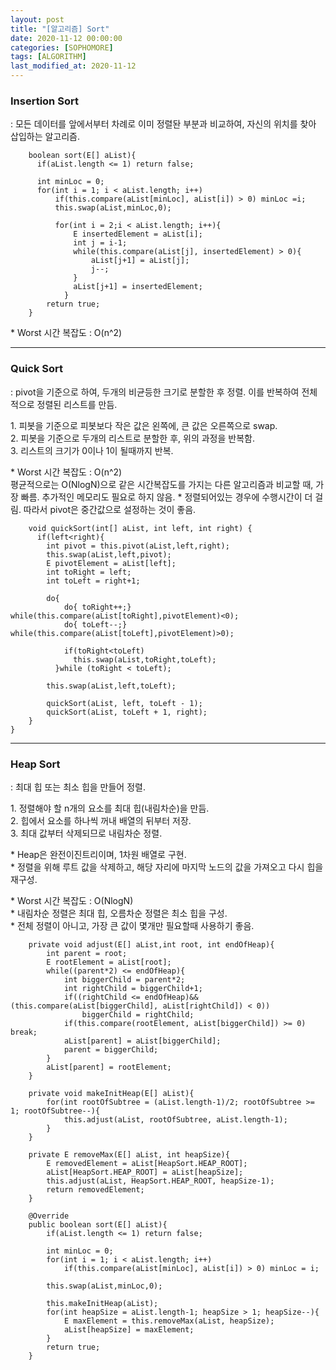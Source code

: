```yaml
---
layout: post
title: "[알고리즘] Sort"
date: 2020-11-12 00:00:00
categories: [SOPHOMORE]
tags: [ALGORITHM]
last_modified_at: 2020-11-12
---
```


### Insertion Sort

<p>
: 모든 데이터를 앞에서부터 차례로 이미 정렬돤 부분과 비교하여, 자신의 위치를 찾아 삽입하는 알고리즘.
</p>

```{.java}
    boolean sort(E[] aList){
      if(aList.length <= 1) return false;

      int minLoc = 0;
      for(int i = 1; i < aList.length; i++)
          if(this.compare(aList[minLoc], aList[i]) > 0) minLoc =i;
          this.swap(aList,minLoc,0);

          for(int i = 2;i < aList.length; i++){
              E insertedElement = aList[i];
              int j = i-1;
              while(this.compare(aList[j], insertedElement) > 0){
                  aList[j+1] = aList[j];
                  j--;
              }
              aList[j+1] = insertedElement;
            }
        return true;
    }
```

<p>
* Worst 시간 복잡도 : O(n^2)
</p>

---

### Quick Sort

<p>
: pivot을 기준으로 하여, 두개의 비균등한 크기로 분할한 후 정렬.
이를 반복하여 전체적으로 정렬된 리스트를 만듬.
</p>

<p>
1. 피봇을 기준으로 피봇보다 작은 값은 왼쪽에, 큰 값은 오른쪽으로 swap.
<br>2. 피봇을 기준으로 두개의 리스트로 분할한 후, 위의 과정을 반복함.
<br>3. 리스트의 크기가 0이나 1이 될때까지 반복.
</p>

<p>
* Worst 시간 복잡도 : O(n^2)
<br>평균적으로는 O(NlogN)으로 같은 시간복잡도를 가지는 다른 알고리즘과 비교할 때, 가장 빠름.
추가적인 메모리도 필요로 하지 않음.
* 정렬되어있는 경우에 수행시간이 더 걸림. 따라서 pivot은 중간값으로 설정하는 것이 좋음.
</p>


```{.java}
    void quickSort(int[] aList, int left, int right) {
      if(left<right){
        int pivot = this.pivot(aList,left,right);
        this.swap(aList,left,pivot);
        E pivotElement = aList[left];
        int toRight = left;
        int toLeft = right+1;

        do{
            do{ toRight++;} while(this.compare(aList[toRight],pivotElement)<0);
            do{ toLeft--;} while(this.compare(aList[toLeft],pivotElement)>0);

            if(toRight<toLeft)
              this.swap(aList,toRight,toLeft);
          }while (toRight < toLeft);

        this.swap(aList,left,toLeft);

        quickSort(aList, left, toLeft - 1);
        quickSort(aList, toLeft + 1, right);
    }
}
```

---

### Heap Sort

<p>
: 최대 힙 또는 최소 힙을 만들어 정렬.
</p>

<p>
1. 정렬해야 할 n개의 요소를 최대 힙(내림차순)을 만듬.
<br>2. 힙에서 요소를 하나씩 꺼내 배열의 뒤부터 저장.
<br>3. 최대 값부터 삭제되므로 내림차순 정렬.
</p>

<p>
* Heap은 완전이진트리이며, 1차원 배열로 구현.
<br>* 정렬을 위해 루트 값을 삭제하고, 해당 자리에 마지막 노드의 값을 가져오고 다시 힙을 재구성.
</p>

<p>
* Worst 시간 복잡도 : O(NlogN)
<br>* 내림차순 정렬은 최대 힙, 오름차순 정렬은 최소 힙을 구성.
<br>* 전체 정렬이 아니고, 가장 큰 값이 몇개만 필요할때 사용하기 좋음.
</p>


```{.java}
    private void adjust(E[] aList,int root, int endOfHeap){
        int parent = root;
        E rootElement = aList[root];
        while((parent*2) <= endOfHeap){
            int biggerChild = parent*2;
            int rightChild = biggerChild+1;
            if((rightChild <= endOfHeap)&&(this.compare(aList[biggerChild], aList[rightChild]) < 0))
                biggerChild = rightChild;
            if(this.compare(rootElement, aList[biggerChild]) >= 0) break;
            aList[parent] = aList[biggerChild];
            parent = biggerChild;
        }
        aList[parent] = rootElement;
    }

    private void makeInitHeap(E[] aList){
        for(int rootOfSubtree = (aList.length-1)/2; rootOfSubtree >= 1; rootOfSubtree--){
            this.adjust(aList, rootOfSubtree, aList.length-1);
        }
    }

    private E removeMax(E[] aList, int heapSize){
        E removedElement = aList[HeapSort.HEAP_ROOT];
        aList[HeapSort.HEAP_ROOT] = aList[heapSize];
        this.adjust(aList, HeapSort.HEAP_ROOT, heapSize-1);
        return removedElement;
    }

    @Override
    public boolean sort(E[] aList){
        if(aList.length <= 1) return false;

        int minLoc = 0;
        for(int i = 1; i < aList.length; i++)
            if(this.compare(aList[minLoc], aList[i]) > 0) minLoc = i;

        this.swap(aList,minLoc,0);

        this.makeInitHeap(aList);
        for(int heapSize = aList.length-1; heapSize > 1; heapSize--){
            E maxElement = this.removeMax(aList, heapSize);
            aList[heapSize] = maxElement;
        }
        return true;
    }
```


<br>
<br>



